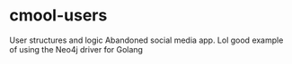 # cmool-users
User structures and logic
Abandoned social media app. Lol good example of using the Neo4j driver for Golang
